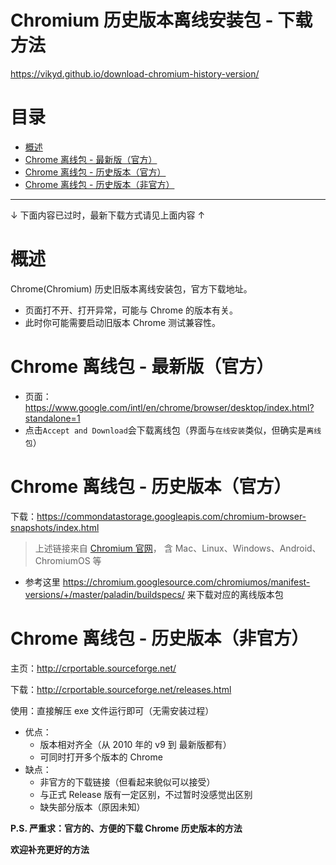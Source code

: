 # Chromium 历史版本离线安装包 - 下载方法

https://vikyd.github.io/download-chromium-history-version/

# 目录

<!-- START doctoc generated TOC please keep comment here to allow auto update -->
<!-- DON'T EDIT THIS SECTION, INSTEAD RE-RUN doctoc TO UPDATE -->

- [概述](#%E6%A6%82%E8%BF%B0)
- [Chrome 离线包 - 最新版（官方）](#chrome-%E7%A6%BB%E7%BA%BF%E5%8C%85---%E6%9C%80%E6%96%B0%E7%89%88%E5%AE%98%E6%96%B9)
- [Chrome 离线包 - 历史版本（官方）](#chrome-%E7%A6%BB%E7%BA%BF%E5%8C%85---%E5%8E%86%E5%8F%B2%E7%89%88%E6%9C%AC%E5%AE%98%E6%96%B9)
- [Chrome 离线包 - 历史版本（非官方）](#chrome-%E7%A6%BB%E7%BA%BF%E5%8C%85---%E5%8E%86%E5%8F%B2%E7%89%88%E6%9C%AC%E9%9D%9E%E5%AE%98%E6%96%B9)

<!-- END doctoc generated TOC please keep comment here to allow auto update -->

---

↓ 下面内容已过时，最新下载方式请见上面内容 ↑

# 概述

Chrome(Chromium) 历史旧版本离线安装包，官方下载地址。

- 页面打不开、打开异常，可能与 Chrome 的版本有关。
- 此时你可能需要启动旧版本 Chrome 测试兼容性。

# Chrome 离线包 - 最新版（官方）

- 页面：https://www.google.com/intl/en/chrome/browser/desktop/index.html?standalone=1
- 点击`Accept and Download`会下载离线包（界面与`在线安装`类似，但确实是`离线包`）

# Chrome 离线包 - 历史版本（官方）

下载：https://commondatastorage.googleapis.com/chromium-browser-snapshots/index.html

> 上述链接来自 [Chromium 官网](https://www.chromium.org/getting-involved/download-chromium)，
> 含 Mac、Linux、Windows、Android、ChromiumOS 等

- 参考这里 https://chromium.googlesource.com/chromiumos/manifest-versions/+/master/paladin/buildspecs/ 来下载对应的离线版本包

# Chrome 离线包 - 历史版本（非官方）

主页：http://crportable.sourceforge.net/

下载：http://crportable.sourceforge.net/releases.html

使用：直接解压 exe 文件运行即可（无需安装过程）

- 优点：
  - 版本相对齐全（从 2010 年的 v9 到 最新版都有）
  - 可同时打开多个版本的 Chrome
- 缺点：
  - 非官方的下载链接（但看起来貌似可以接受）
  - 与正式 Release 版有一定区别，不过暂时没感觉出区别
  - 缺失部分版本（原因未知）

**P.S. 严重求：官方的、方便的下载 Chrome 历史版本的方法**

**欢迎补充更好的方法**
